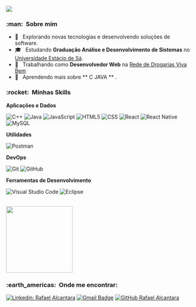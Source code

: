 
![](https://komarev.com/ghpvc/?username=rafaelalca&color=006bed)

<h3> :man: &nbsp;Sobre mim </h3>

- 🤔 &nbsp; Explorando novas tecnologias e desenvolvendo soluções de software.
- 🎓 &nbsp; Estudando **Graduação Análise e Desenvolvimento de Sistemas** no <a href="https://estacio.br/">Universidade Estácio de Sá</a>.
- 💼 &nbsp; Trabalhando como **Desenvolvedor Web** na <a href="https://drogariavivabem.com.br/">Rede de Drogarias Viva Bem</a>
- 🌱 &nbsp; Aprendendo mais sobre ** C  JAVA ** .

<h3> :rocket: &nbsp;Minhas Skills </h3>

**Aplicações e Dados**

  ![C++](https://img.shields.io/badge/-C++-333333?style=flat&logo=C%2B%2B&logoColor=00599C)
  ![Java](https://img.shields.io/badge/-Java-333333?style=flat&logo=Java&logoColor=007396)
  ![JavaScript](https://img.shields.io/badge/-JavaScript-333333?style=flat&logo=javascript)
  ![HTML5](https://img.shields.io/badge/-HTML5-333333?style=flat&logo=HTML5)
  ![CSS](https://img.shields.io/badge/-CSS-333333?style=flat&logo=CSS3&logoColor=1572B6)
  ![React](https://img.shields.io/badge/-React-333333?style=flat&logo=react)
  ![React Native](https://img.shields.io/badge/-React%20Native-333333?style=flat&logo=react)
  ![MySQL](https://img.shields.io/badge/-MySQL-333333?style=flat&logo=mysql)

**Utilidades**

   ![Postman](https://img.shields.io/badge/-Postman-333333?style=flat&logo=postman)

**DevOps**

  ![Git](https://img.shields.io/badge/-Git-333333?style=flat&logo=git)
  ![GitHub](https://img.shields.io/badge/-GitHub-333333?style=flat&logo=github)
  
**Ferramentas de Desenvolvimento**

  ![Visual Studio Code](https://img.shields.io/badge/-Visual%20Studio%20Code-333333?style=flat&logo=visual-studio-code&logoColor=007ACC)
  ![Eclipse](https://img.shields.io/badge/-Eclipse-333333?style=flat&logo=eclipse-ide&logoColor=2C2255)
  

<br/>

<a href="https://github.com/rafaelalca">
  <img height="180em" src="https://github-readme-stats.vercel.app/api?username=rafaelalca&theme=dracula&show_icons=true" />
</a>

<br/>

<h3> :earth_americas: &nbsp;Onde me encontrar: </h3> 

[![Linkedin: Rafael Alcantara](https://img.shields.io/badge/-rafaelalc-blue?style=flat-square&logo=Linkedin&logoColor=white&link=https://www.linkedin.com/in/rafaelalc/)](https://www.linkedin.com/in/rafaelalc/)
[![Gmail Badge](https://img.shields.io/badge/-r4f4elr@gmail.com-006bed?style=flat-square&logo=Gmail&logoColor=white&link=mailto:r4f4elr@gmail.comL)](mailto:r4f4elr@gmail.com)
[![GitHub Rafael Alcantara]( https://img.shields.io/github/followers/VanessaSwerts?label=follow&style=social)](https://github.com/rafaelalca/rafaelalca/)
